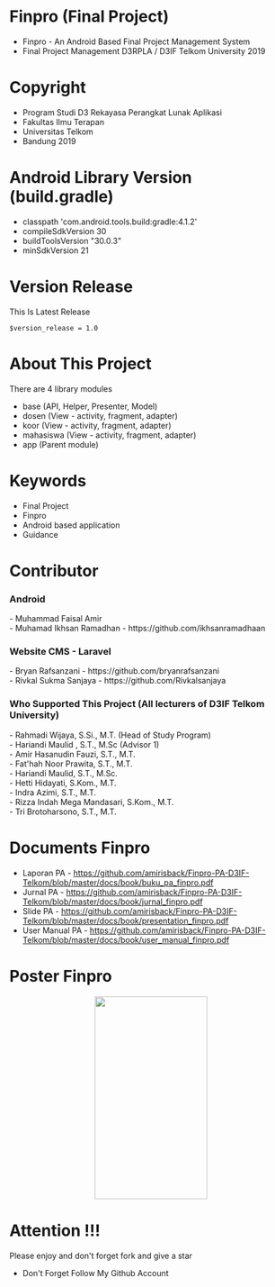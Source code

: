 # Finpro (Final Project)
- Finpro - An Android Based Final Project Management System
- Final Project Management D3RPLA / D3IF Telkom University 2019

# Copyright
- Program Studi D3 Rekayasa Perangkat Lunak Aplikasi 
- Fakultas Ilmu Terapan
- Universitas Telkom
- Bandung 2019 

# Android Library Version (build.gradle)
- classpath 'com.android.tools.build:gradle:4.1.2'
- compileSdkVersion 30
- buildToolsVersion "30.0.3"
- minSdkVersion 21

# Version Release
This Is Latest Release

    $version_release = 1.0



# About This Project
There are 4 library modules
- base (API, Helper, Presenter, Model)
- dosen (View - activity, fragment, adapter)
- koor (View - activity, fragment, adapter)
- mahasiswa (View - activity, fragment, adapter)
- app (Parent module)

# Keywords
- Final Project 
- Finpro 
- Android based application
- Guidance

# Contributor
<h3>Android</h3>
- Muhammad Faisal Amir<br>
- Muhamad Ikhsan Ramadhan - https://github.com/ikhsanramadhaan

<h3>Website CMS - Laravel</h3>
- Bryan Rafsanzani - https://github.com/bryanrafsanzani<br>
- Rivkal Sukma Sanjaya - https://github.com/Rivkalsanjaya

<h3>Who Supported This Project (All lecturers of D3IF Telkom University)</h3>
- Rahmadi Wijaya, S.Si., M.T. (Head of Study Program)<br>
- Hariandi Maulid , S.T., M.Sc (Advisor 1)<br>
- Amir Hasanudin Fauzi, S.T., M.T.<br>
- Fat'hah Noor Prawita, S.T., M.T.<br>
- Hariandi Maulid, S.T., M.Sc.<br>
- Hetti Hidayati, S.Kom., M.T.<br>
- Indra Azimi, S.T., M.T.<br>
- Rizza Indah Mega Mandasari, S.Kom., M.T.<br>
- Tri Brotoharsono, S.T., M.T.

# Documents Finpro
- Laporan PA - https://github.com/amirisback/Finpro-PA-D3IF-Telkom/blob/master/docs/book/buku_pa_finpro.pdf
- Jurnal PA - https://github.com/amirisback/Finpro-PA-D3IF-Telkom/blob/master/docs/book/jurnal_finpro.pdf
- Slide PA - https://github.com/amirisback/Finpro-PA-D3IF-Telkom/blob/master/docs/book/presentation_finpro.pdf
- User Manual PA - https://github.com/amirisback/Finpro-PA-D3IF-Telkom/blob/master/docs/book/user_manual_finpro.pdf

# Poster Finpro 
<p align="center"><img width="200px" height="360px" src="docs/poster_finpro.jpg"></p>

# Attention !!!
Please enjoy and don't forget fork and give a star
- Don't Forget Follow My Github Account
